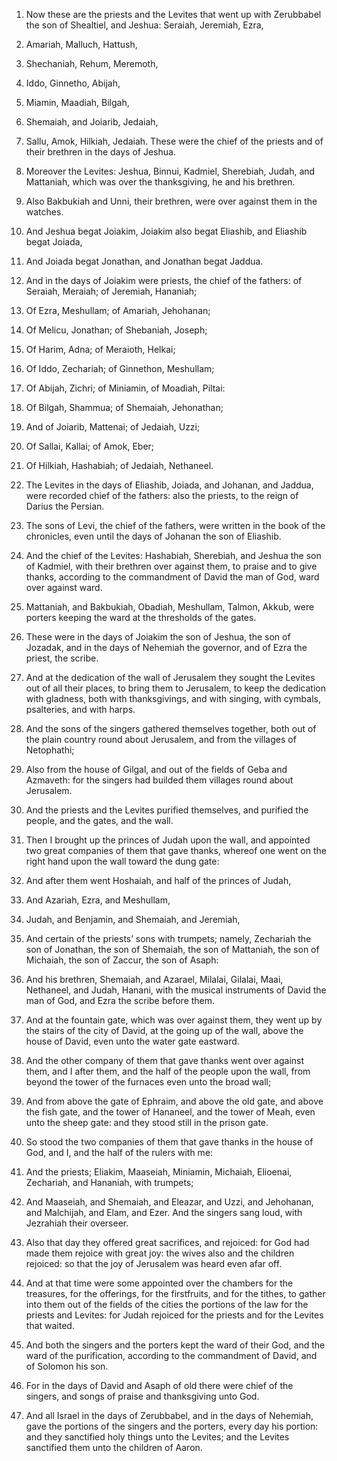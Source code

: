 1. Now these are the priests and the Levites that went up with
Zerubbabel the son of Shealtiel, and Jeshua: Seraiah, Jeremiah, Ezra,

2. Amariah, Malluch, Hattush,

3. Shechaniah, Rehum, Meremoth,

4. Iddo, Ginnetho, Abijah,

5. Miamin, Maadiah, Bilgah,

6. Shemaiah,
and Joiarib, Jedaiah,

7. Sallu, Amok, Hilkiah, Jedaiah. These were
the chief of the priests and of their brethren in the days of Jeshua.

8. Moreover the Levites: Jeshua, Binnui, Kadmiel, Sherebiah, Judah,
and Mattaniah, which was over the thanksgiving, he and his brethren.

9. Also Bakbukiah and Unni, their brethren, were over against them
in the watches.

10. And Jeshua begat Joiakim, Joiakim also begat Eliashib, and
Eliashib begat Joiada,

11. And Joiada begat Jonathan, and Jonathan
begat Jaddua.

12. And in the days of Joiakim were priests, the chief of the
fathers: of Seraiah, Meraiah; of Jeremiah, Hananiah;

13. Of Ezra,
Meshullam; of Amariah, Jehohanan;

14. Of Melicu, Jonathan; of
Shebaniah, Joseph;

15. Of Harim, Adna; of Meraioth, Helkai;

16. Of
Iddo, Zechariah; of Ginnethon, Meshullam;

17. Of Abijah, Zichri; of
Miniamin, of Moadiah, Piltai:

18. Of Bilgah, Shammua; of Shemaiah,
Jehonathan;

19. And of Joiarib, Mattenai; of Jedaiah, Uzzi;

20. Of
Sallai, Kallai; of Amok, Eber;

21. Of Hilkiah, Hashabiah; of
Jedaiah, Nethaneel.

22. The Levites in the days of Eliashib, Joiada, and Johanan, and
Jaddua, were recorded chief of the fathers: also the priests, to the
reign of Darius the Persian.

23. The sons of Levi, the chief of the fathers, were written in the
book of the chronicles, even until the days of Johanan the son of
Eliashib.

24. And the chief of the Levites: Hashabiah, Sherebiah, and Jeshua
the son of Kadmiel, with their brethren over against them, to praise
and to give thanks, according to the commandment of David the man of
God, ward over against ward.

25. Mattaniah, and Bakbukiah, Obadiah, Meshullam, Talmon, Akkub,
were porters keeping the ward at the thresholds of the gates.

26. These were in the days of Joiakim the son of Jeshua, the son of
Jozadak, and in the days of Nehemiah the governor, and of Ezra the
priest, the scribe.

27. And at the dedication of the wall of Jerusalem they sought the
Levites out of all their places, to bring them to Jerusalem, to keep
the dedication with gladness, both with thanksgivings, and with
singing, with cymbals, psalteries, and with harps.

28. And the sons of the singers gathered themselves together, both
out of the plain country round about Jerusalem, and from the villages
of Netophathi;

29. Also from the house of Gilgal, and out of the
fields of Geba and Azmaveth: for the singers had builded them villages
round about Jerusalem.

30. And the priests and the Levites purified themselves, and
purified the people, and the gates, and the wall.

31. Then I brought up the princes of Judah upon the wall, and
appointed two great companies of them that gave thanks, whereof one
went on the right hand upon the wall toward the dung gate:

32. And
after them went Hoshaiah, and half of the princes of Judah,

33. And
Azariah, Ezra, and Meshullam,

34. Judah, and Benjamin, and Shemaiah,
and Jeremiah,

35. And certain of the priests’ sons with trumpets;
namely, Zechariah the son of Jonathan, the son of Shemaiah, the son of
Mattaniah, the son of Michaiah, the son of Zaccur, the son of Asaph:

36. And his brethren, Shemaiah, and Azarael, Milalai, Gilalai, Maai,
Nethaneel, and Judah, Hanani, with the musical instruments of David
the man of God, and Ezra the scribe before them.

37. And at the fountain gate, which was over against them, they went
up by the stairs of the city of David, at the going up of the wall,
above the house of David, even unto the water gate eastward.

38. And the other company of them that gave thanks went over against
them, and I after them, and the half of the people upon the wall, from
beyond the tower of the furnaces even unto the broad wall;

39. And
from above the gate of Ephraim, and above the old gate, and above the
fish gate, and the tower of Hananeel, and the tower of Meah, even unto
the sheep gate: and they stood still in the prison gate.

40. So stood the two companies of them that gave thanks in the house
of God, and I, and the half of the rulers with me:

41. And the
priests; Eliakim, Maaseiah, Miniamin, Michaiah, Elioenai, Zechariah,
and Hananiah, with trumpets;

42. And Maaseiah, and Shemaiah, and
Eleazar, and Uzzi, and Jehohanan, and Malchijah, and Elam, and Ezer.
And the singers sang loud, with Jezrahiah their overseer.

43. Also that day they offered great sacrifices, and rejoiced: for
God had made them rejoice with great joy: the wives also and the
children rejoiced: so that the joy of Jerusalem was heard even afar
off.

44. And at that time were some appointed over the chambers for the
treasures, for the offerings, for the firstfruits, and for the tithes,
to gather into them out of the fields of the cities the portions of
the law for the priests and Levites: for Judah rejoiced for the
priests and for the Levites that waited.

45. And both the singers and the porters kept the ward of their God,
and the ward of the purification, according to the commandment of
David, and of Solomon his son.

46. For in the days of David and Asaph of old there were chief of
the singers, and songs of praise and thanksgiving unto God.

47. And all Israel in the days of Zerubbabel, and in the days of
Nehemiah, gave the portions of the singers and the porters, every day
his portion: and they sanctified holy things unto the Levites; and the
Levites sanctified them unto the children of Aaron.